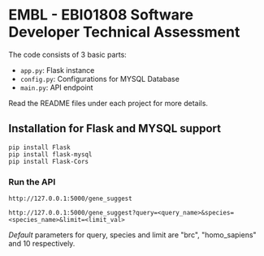 # EMBL - EBI01808 Software Developer Technical Assessment

The code consists of 3 basic parts:
* ```app.py```: Flask instance
* ```config.py```: Configurations for MYSQL Database
* ```main.py```: API endpoint

Read the README files under each project for more details.

## Installation for Flask and MYSQL support

```
pip install Flask
pip install flask-mysql
pip install Flask-Cors
```


### Run the API
```
http://127.0.0.1:5000/gene_suggest
```

```
http://127.0.0.1:5000/gene_suggest?query=<query_name>&species=<species_name>&limit=<limit_val>
```

*Default* parameters for query, species and limit are "brc", "homo_sapiens" and 10 respectively.
